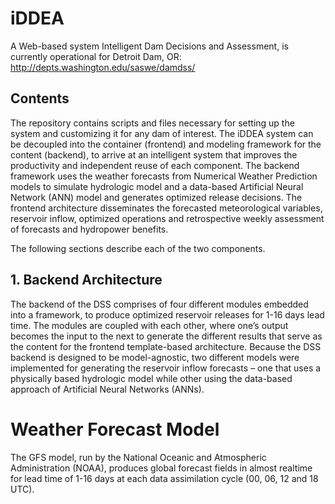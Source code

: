 # iDDEA
A Web-based system Intelligent Dam Decisions and Assessment, is currently operational for Detroit Dam, OR: http://depts.washington.edu/saswe/damdss/

## Contents
The repository contains scripts and files necessary for setting up the system and customizing it for any dam of interest. The iDDEA system can be decoupled into the container (frontend) and modeling framework for the content (backend), to arrive at an intelligent system that improves the productivity and independent reuse of each component. The backend framework uses the weather forecasts from Numerical Weather Prediction models to simulate hydrologic model and a data-based Artificial Neural Network (ANN) model and generates optimized release decisions. The frontend architecture disseminates the forecasted meteorological variables, reservoir inflow, optimized operations and retrospective weekly assessment of forecasts and hydropower benefits.

The following sections describe each of the two components.

## 1. Backend Architecture
The backend of the DSS comprises of four different modules embedded into a framework, to produce optimized reservoir releases for 1-16 days lead time. The modules are coupled with each other, where one’s output becomes the input to the next to generate the different results that serve as the content for the frontend template-based architecture. Because the DSS backend is designed to be model-agnostic, two different models were implemented for generating the reservoir inflow forecasts – one that uses a physically based hydrologic model while other using the data-based approach of Artificial Neural Networks (ANNs).

# Weather Forecast Model
The GFS model, run by the National Oceanic and Atmospheric Administration (NOAA), produces global forecast fields in almost realtime for lead time of 1-16 days at each data assimilation cycle (00, 06, 12 and 18 UTC).  
